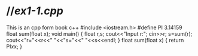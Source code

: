 # //*****ex1-1.cpp*****
This is an cpp form book c++
#include <iostream.h>
#define PI 3.14159
float sum(float x);
void main()
{
    float r,s;
    cout<<"Input r:";
    cin>>r;
    s=sum(r);
    cout<<"r="<<r<<" "<<"s="<<" "<<s<<endl;
}
float sum(float x)
{
return PI*x*x;
}
